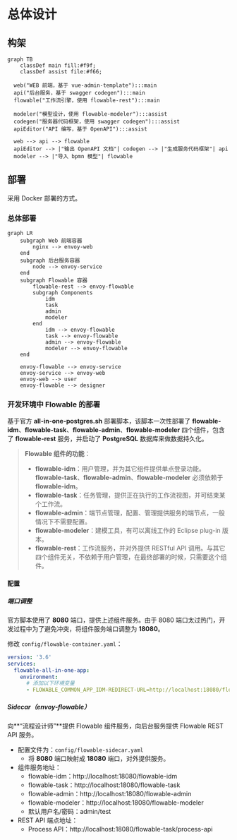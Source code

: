 # 总体设计

## 构架

```mermaid
graph TB
	classDef main fill:#f9f;
	classDef assist file:#f66;

  web("WEB 前端，基于 vue-admin-template"):::main
  api("后台服务，基于 swagger codegen"):::main
  flowable("工作流引擎，使用 flowable-rest"):::main
  
  modeler("模型设计，使用 flowable-modeler"):::assist
  codegen("服务器代码框架，使用 swagger codegen"):::assist
  apiEditor("API 编写，基于 OpenAPI"):::assist
  
  web --> api --> flowable
  apiEditor --> |"输出 OpenAPI 文档"| codegen --> |"生成服务代码框架"| api
  modeler --> |"导入 bpmn 模型"| flowable
```

## 部署

采用 Docker 部署的方式。

### 总体部署

```mermaid
graph LR
	subgraph Web 前端容器
		nginx --> envoy-web
	end
	subgraph 后台服务容器
		node --> envoy-service
	end
	subgraph Flowable 容器
		flowable-rest --> envoy-flowable
		subgraph Components
			idm
			task
			admin
			modeler
		end
			idm --> envoy-flowable
			task --> envoy-flowable
			admin --> envoy-flowable
			modeler --> envoy-flowable
	end
	
	envoy-flowable --> envoy-service
	envoy-service --> envoy-web
	envoy-web --> user
	envoy-flowable --> designer	
```



### 开发环境中 Flowable 的部署

基于官方 **all-in-one-postgres.sh** 部署脚本，该脚本一次性部署了 **flowable-idm**、**flowable-task**、**flowable-admin**、**flowable-modeler** 四个组件，包含了 **flowable-rest** 服务，并启动了 **PostgreSQL** 数据库来做数据持久化。

> **Flowable 组件的功能**：
>
> - **flowable-idm**：用户管理，并为其它组件提供单点登录功能。**flowable-task**、**flowable-admin**、**flowable-modeler** 必须依赖于 **flowable-idm**。
> - **flowable-task**：任务管理，提供正在执行的工作流视图，并可结束某个工作流。
> - **flowable-admin**：端节点管理，配置、管理提供服务的端节点，一般情况下不需要配置。
> - **flowable-modeler**：建模工具，有可以离线工作的 Eclipse plug-in 版本。
> - **flowable-rest**：工作流服务，并对外提供 RESTful API 调用。与其它四个组件无关，不依赖于用户管理，在最终部署的时候，只需要这个组件。

#### 配置

##### 端口调整

官方脚本使用了 **8080** 端口，提供上述组件服务。由于 8080 端口太过热门，开发过程中为了避免冲突，将组件服务端口调整为 **18080**。

修改 `config/flowable-container.yaml`：

```yaml
version: '3.6'
services:
  flowable-all-in-one-app:
    environment:
      # 添加以下环境变量
      - FLOWABLE_COMMON_APP_IDM-REDIRECT-URL=http://localhost:18080/flowable-idm
```

##### Sidecar（envoy-flowable）

向**“流程设计师”**提供 Flowable 组件服务，向后台服务提供 Flowable REST API 服务。

- 配置文件为：`config/flowable-sidecar.yaml`
  - 将 **8080** 端口映射成 **18080** 端口，对外提供服务。
- 组件服务地址：
  - flowable-idm：http://localhost:18080/flowable-idm
  - flowable-task：http://localhost:18080/flowable-task
  - flowable-admin：http://localhost:18080/flowable-admin
  - flowable-modeler：http://localhost:18080/flowable-modeler
  - 默认用户名/密码：admin/test
- REST API 端点地址：
  - Process API：http://localhost:18080/flowable-task/process-api



